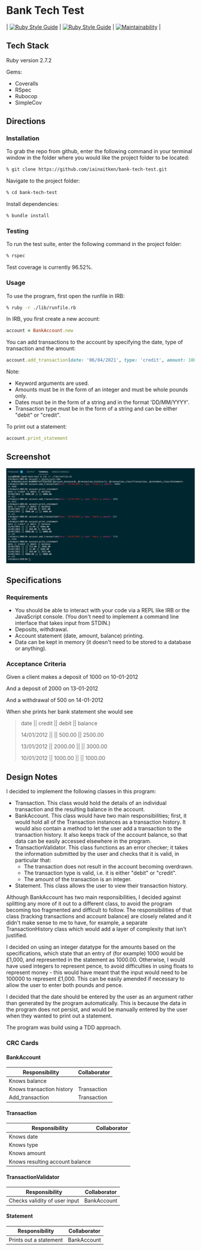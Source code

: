 # Bank Tech Test

| [![Ruby Style Guide](https://img.shields.io/badge/code_style-rubocop-brightgreen.svg)](https://github.com/rubocop/rubocop) | [![Ruby Style Guide](https://img.shields.io/badge/code_style-community-brightgreen.svg)](https://rubystyle.guide) | [![Maintainability](https://api.codeclimate.com/v1/badges/c1a02154e8d14603ef2c/maintainability)](https://codeclimate.com/github/iainaitken/bank-tech-test/maintainability) |

## Tech Stack

Ruby version 2.7.2

Gems:

* Coveralls
* RSpec
* Rubocop
* SimpleCov

## Directions

### Installation

To grab the repo from github, enter the following command in your terminal window in the folder where you would like the project folder to be located:

```bash
% git clone https://github.com/iainaitken/bank-tech-test.git
```

Navigate to the project folder:

```bash
% cd bank-tech-test
```

Install dependencies:

```bash
% bundle install
```

### Testing

To run the test suite, enter the following command in the project folder:

```bash
% rspec
```

Test coverage is currently 96.52%.

### Usage

To use the program, first open the runfile in IRB:

```bash
% ruby -r ./lib/runfile.rb
```

In IRB, you first create a new account:

```ruby
account = BankAccount.new
```

You can add transactions to the account by specifying the date, type of transaction and the amount:

```ruby
account.add_transaction(date: '06/04/2021', type: 'credit', amount: 1000)
```

Note:

* Keyword arguments are used.
* Amounts must be in the form of an integer and must be whole pounds only.
* Dates must be in the form of a string and in the format 'DD/MM/YYYY'.
* Transaction type must be in the form of a string and can be either "debit" or "credit".

To print out a statement:

```ruby
account.print_statement
```

## Screenshot

![](./screenshots/screenshot.png)

## Specifications

### Requirements

* You should be able to interact with your code via a REPL like IRB or the JavaScript console. (You don't need to implement a command line interface that takes input from STDIN.)
* Deposits, withdrawal.
* Account statement (date, amount, balance) printing.
* Data can be kept in memory (it doesn't need to be stored to a database or anything).

### Acceptance Criteria

Given a client makes a deposit of 1000 on 10-01-2012

And a deposit of 2000 on 13-01-2012

And a withdrawal of 500 on 14-01-2012

When she prints her bank statement she would see

> date || credit || debit || balance
> 
> 14/01/2012 || || 500.00 || 2500.00
> 
> 13/01/2012 || 2000.00 || || 3000.00
> 
> 10/01/2012 || 1000.00 || || 1000.00

## Design Notes

I decided to implement the following classes in this program:

* Transaction. This class would hold the details of an individual transaction and the resulting balance in the account. 
* BankAccount. This class would have two main responsibilities; first, it would hold all of the Transaction instances as a transaction history. It would also contain a method to let the user add a transaction to the transaction history. It also keeps track of the account balance, so that data can be easily accessed elsewhere in the program.
* TransactionValidator. This class functions as an error checker; it takes the information submitted by the user and checks that it is valid, in particular that:
  * The transaction does not result in the account becoming overdrawn.
  * The transaction type is valid, i.e. it is either "debit" or "credit".
  * The amount of the transaction is an integer.
* Statement. This class allows the user to view their transaction history.

Although BankAccount has two main responsibilities, I decided against splitting any more of it out to a different class, to avoid the program becoming too fragmented and difficult to follow. The responsibilities of that class (tracking transactions and account balance) are closely related and it didn't make sense to me to have, for example, a separate TransactionHistory class which would add a layer of complexity that isn't justified.

I decided on using an integer datatype for the amounts based on the specifications, which state that an entry of (for example) 1000 would be £1,000, and represented in the statement as 1000.00. Otherwise, I would have used integers to represent pence, to avoid difficulties in using floats to represent money - this would have meant that the input would need to be 100000 to represent £1,000. This can be easily amended if necessary to allow the user to enter both pounds and pence.

I decided that the date should be entered by the user as an argument rather than generated by the program automatically. This is because the data in the program does not persist, and would be manually entered by the user when they wanted to print out a statement.

The program was build using a TDD approach.

### CRC Cards

#### BankAccount

| Responsibility | Collaborator |
| ----------- | --- |
| Knows balance |   |
| Knows transaction history | Transaction  |
| Add_transaction | Transaction |

#### Transaction

| Responsibility | Collaborator |
| ----------- | --- |
| Knows date |   |
| Knows type |   |
| Knows amount |  |
| Knows resulting account balance |   |

#### TransactionValidator

| Responsibility | Collaborator |
| ----------- | --- |
| Checks validity of user input | BankAccount  |

#### Statement

| Responsibility | Collaborator |
| ----------- | --- |
| Prints out a statement | BankAccount  |
